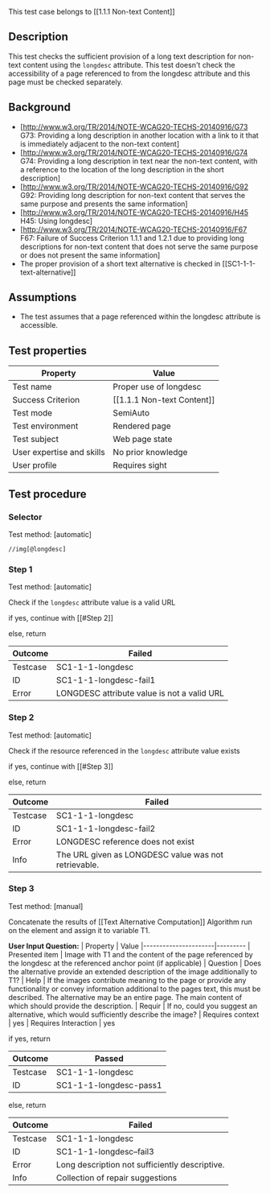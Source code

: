 This test case belongs to [[1.1.1 Non-text Content]]


## Description
This test checks the sufficient provision of a long text description for non-text content using the `longdesc` attribute. This test doesn't check the accessibility of a page referenced to from the longdesc attribute and this page must be checked separately.


## Background
- [http://www.w3.org/TR/2014/NOTE-WCAG20-TECHS-20140916/G73 G73: Providing a long description in another location with a link to it that is immediately adjacent to the non-text content]
- [http://www.w3.org/TR/2014/NOTE-WCAG20-TECHS-20140916/G74 G74: Providing a long description in text near the non-text content, with a reference to the location of the long description in the short description]
- [http://www.w3.org/TR/2014/NOTE-WCAG20-TECHS-20140916/G92 G92: Providing long description for non-text content that serves the same purpose and presents the same information]
- [http://www.w3.org/TR/2014/NOTE-WCAG20-TECHS-20140916/H45 H45: Using longdesc]
- [http://www.w3.org/TR/2014/NOTE-WCAG20-TECHS-20140916/F67 F67: Failure of Success Criterion 1.1.1 and 1.2.1 due to providing long descriptions for non-text content that does not serve the same purpose or does not present the same information]
- The proper provision of a short text alternative is checked in [[SC1-1-1-text-alternative]]


## Assumptions
- The test assumes that a page referenced within the longdesc attribute is accessible.


## Test properties
| Property          | Value
|-------------------|----
| Test name         | Proper use of longdesc
| Success Criterion | [[1.1.1 Non-text Content]]
| Test mode         | SemiAuto
| Test environment  | Rendered page
| Test subject      | Web page state
 |User expertise and skills |No prior knowledge
| User profile      | Requires sight


## Test procedure

### Selector
Test method: [automatic]

`//img[@longdesc]`

### Step 1
Test method: [automatic]

Check if the `longdesc` attribute value is a valid URL

if yes, continue with [[#Step 2]]

else, return

| Outcome  | Failed
|----------|-----
| Testcase | SC1-1-1-longdesc
| ID       | SC1-1-1-longdesc-fail1
| Error    | LONGDESC attribute value is not a valid URL

### Step 2
Test method: [automatic]

Check if the resource referenced in the `longdesc` attribute value exists

if yes,
continue with [[#Step 3]]

else, return

| Outcome  | Failed
|----------|-----
| Testcase | SC1-1-1-longdesc
| ID       | SC1-1-1-longdesc-fail2
| Error    | LONGDESC reference does not exist
| Info     |  The URL given as LONGDESC value was not retrievable.

### Step 3
Test method: [manual]

Concatenate the results of [[Text Alternative Computation]] Algorithm run on the element and assign it to variable T1.

**User Input Question:**
| Property             | Value
|----------------------|---------
| Presented item       | Image with T1 and the content of the page referenced by the longdesc  at the referenced anchor point (if applicable)
| Question             | Does the alternative provide an extended description of the image additionally to T1?
| Help                 | If the images contribute meaning to the page or provide any functionality or convey information additional to the pages text, this must be described. The alternative may be an entire page. The main content of which should provide the description.
| Requir               | If no, could you suggest an alternative, which would sufficiently describe the image?
| Requires context     | yes
| Requires Interaction | yes

if yes, return

| Outcome  | Passed
|----------|-----
| Testcase | SC1-1-1-longdesc
| ID       | SC1-1-1-longdesc-pass1

else, return

| Outcome  | Failed
|----------|-----
| Testcase | SC1-1-1-longdesc
| ID       | SC1-1-1-longdesc–fail3
| Error    | Long description not sufficiently descriptive.
| Info     | Collection of repair suggestions
